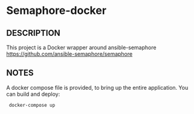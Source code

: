 # Semaphore-docker

## DESCRIPTION
This project is a Docker wrapper around ansible-semaphore https://github.com/ansible-semaphore/semaphore


## NOTES
 A docker compose file is provided, to bring up the entire application.  You can build and deploy:
 
     docker-compose up
